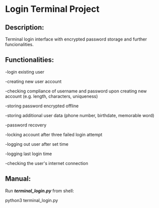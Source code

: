 # Login Terminal Project
## Description:
Terminal login interface with encrypted password storage and further funcionalities.
## Functionalities:
-login existing user

-creating new user account

-checking compliance of username and password upon creating new account (e.g. length, characters, uniqueness)

-storing password encrypted offline

-storing additional user data (phone number, birthdate, memorable word)

-password recovery

-locking account after three failed login attempt

-logging out user after set time

-logging last login time

-checking the user's internet connection

## Manual:
Run **_terminal_login.py_** from shell:

python3 terminal_login.py
